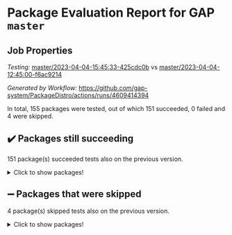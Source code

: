 # Package Evaluation Report for GAP `master`

## Job Properties

*Testing:* [master/2023-04-04-15:45:33-425cdc0b](https://github.com/gap-system/PackageDistro/blob/data/reports/master/2023-04-04-15:45:33-425cdc0b) vs [master/2023-04-04-12:45:00-f6ac9214](https://github.com/gap-system/PackageDistro/blob/data/reports/master/2023-04-04-12:45:00-f6ac9214)

*Generated by Workflow:* https://github.com/gap-system/PackageDistro/actions/runs/4609414394

In total, 155 packages were tested, out of which 151 succeeded, 0 failed and 4 were skipped.

## :heavy_check_mark: Packages still succeeding

151 package(s) succeeded tests also on the previous version.
<details><summary>Click to show packages!</summary>

- 4ti2interface 2023.02-04 [(success)](https://github.com/gap-system/PackageDistro/actions/runs/4609414394/jobs/8146829647)
- ace 5.6.2 [(success)](https://github.com/gap-system/PackageDistro/actions/runs/4609414394/jobs/8146829958)
- aclib 1.3.2 [(success)](https://github.com/gap-system/PackageDistro/actions/runs/4609414394/jobs/8146830164)
- agt 0.3.1 [(success)](https://github.com/gap-system/PackageDistro/actions/runs/4609414394/jobs/8146830358)
- alnuth 3.2.1 [(success)](https://github.com/gap-system/PackageDistro/actions/runs/4609414394/jobs/8146830540)
- anupq 3.3.0 [(success)](https://github.com/gap-system/PackageDistro/actions/runs/4609414394/jobs/8146830734)
- atlasrep 2.1.6 [(success)](https://github.com/gap-system/PackageDistro/actions/runs/4609414394/jobs/8146830930)
- autodoc 2022.10.20 [(success)](https://github.com/gap-system/PackageDistro/actions/runs/4609414394/jobs/8146831116)
- automata 1.15 [(success)](https://github.com/gap-system/PackageDistro/actions/runs/4609414394/jobs/8146831295)
- automgrp 1.3.2 [(success)](https://github.com/gap-system/PackageDistro/actions/runs/4609414394/jobs/8146831468)
- autpgrp 1.11 [(success)](https://github.com/gap-system/PackageDistro/actions/runs/4609414394/jobs/8146831634)
- cap 2023.04-01 [(success)](https://github.com/gap-system/PackageDistro/actions/runs/4609414394/jobs/8146831809)
- caratinterface 2.3.5 [(success)](https://github.com/gap-system/PackageDistro/actions/runs/4609414394/jobs/8146832077)
- cddinterface 2022.11.01 [(success)](https://github.com/gap-system/PackageDistro/actions/runs/4609414394/jobs/8146832232)
- circle 1.6.6 [(success)](https://github.com/gap-system/PackageDistro/actions/runs/4609414394/jobs/8146832449)
- classicpres 1.22 [(success)](https://github.com/gap-system/PackageDistro/actions/runs/4609414394/jobs/8146832644)
- cohomolo 1.6.11 [(success)](https://github.com/gap-system/PackageDistro/actions/runs/4609414394/jobs/8146832798)
- congruence 1.2.5 [(success)](https://github.com/gap-system/PackageDistro/actions/runs/4609414394/jobs/8146832983)
- corelg 1.56 [(success)](https://github.com/gap-system/PackageDistro/actions/runs/4609414394/jobs/8146833180)
- crime 1.6 [(success)](https://github.com/gap-system/PackageDistro/actions/runs/4609414394/jobs/8146833396)
- crisp 1.4.6 [(success)](https://github.com/gap-system/PackageDistro/actions/runs/4609414394/jobs/8146833587)
- crypting 0.10.4 [(success)](https://github.com/gap-system/PackageDistro/actions/runs/4609414394/jobs/8146833740)
- cryst 4.1.26 [(success)](https://github.com/gap-system/PackageDistro/actions/runs/4609414394/jobs/8146833900)
- crystcat 1.1.10 [(success)](https://github.com/gap-system/PackageDistro/actions/runs/4609414394/jobs/8146834072)
- ctbllib 1.3.5 [(success)](https://github.com/gap-system/PackageDistro/actions/runs/4609414394/jobs/8146834225)
- cubefree 1.19 [(success)](https://github.com/gap-system/PackageDistro/actions/runs/4609414394/jobs/8146834436)
- curlinterface 2.3.1 [(success)](https://github.com/gap-system/PackageDistro/actions/runs/4609414394/jobs/8146834597)
- cvec 2.8.1 [(success)](https://github.com/gap-system/PackageDistro/actions/runs/4609414394/jobs/8146834768)
- datastructures 0.3.0 [(success)](https://github.com/gap-system/PackageDistro/actions/runs/4609414394/jobs/8146834955)
- deepthought 1.0.6 [(success)](https://github.com/gap-system/PackageDistro/actions/runs/4609414394/jobs/8146835113)
- design 1.8 [(success)](https://github.com/gap-system/PackageDistro/actions/runs/4609414394/jobs/8146835334)
- difsets 2.3.1 [(success)](https://github.com/gap-system/PackageDistro/actions/runs/4609414394/jobs/8146835537)
- digraphs 1.6.1 [(success)](https://github.com/gap-system/PackageDistro/actions/runs/4609414394/jobs/8146835737)
- edim 1.3.7 [(success)](https://github.com/gap-system/PackageDistro/actions/runs/4609414394/jobs/8146835937)
- example 4.3.4 [(success)](https://github.com/gap-system/PackageDistro/actions/runs/4609414394/jobs/8146836162)
- examplesforhomalg 2023.02-04 [(success)](https://github.com/gap-system/PackageDistro/actions/runs/4609414394/jobs/8146836340)
- factint 1.6.3 [(success)](https://github.com/gap-system/PackageDistro/actions/runs/4609414394/jobs/8146836552)
- ferret 1.0.9 [(success)](https://github.com/gap-system/PackageDistro/actions/runs/4609414394/jobs/8146836758)
- fga 1.5.0 [(success)](https://github.com/gap-system/PackageDistro/actions/runs/4609414394/jobs/8146836958)
- fining 1.5.5 [(success)](https://github.com/gap-system/PackageDistro/actions/runs/4609414394/jobs/8146837126)
- float 1.0.3 [(success)](https://github.com/gap-system/PackageDistro/actions/runs/4609414394/jobs/8146837314)
- format 1.4.3 [(success)](https://github.com/gap-system/PackageDistro/actions/runs/4609414394/jobs/8146837558)
- forms 1.2.9 [(success)](https://github.com/gap-system/PackageDistro/actions/runs/4609414394/jobs/8146837793)
- fplsa 1.2.6 [(success)](https://github.com/gap-system/PackageDistro/actions/runs/4609414394/jobs/8146837963)
- fr 2.4.12 [(success)](https://github.com/gap-system/PackageDistro/actions/runs/4609414394/jobs/8146838153)
- francy 1.2.5 [(success)](https://github.com/gap-system/PackageDistro/actions/runs/4609414394/jobs/8146838321)
- fwtree 1.3 [(success)](https://github.com/gap-system/PackageDistro/actions/runs/4609414394/jobs/8146838453)
- gapdoc 1.6.6 [(success)](https://github.com/gap-system/PackageDistro/actions/runs/4609414394/jobs/8146838642)
- gauss 2023.02-04 [(success)](https://github.com/gap-system/PackageDistro/actions/runs/4609414394/jobs/8146838818)
- gaussforhomalg 2023.02-04 [(success)](https://github.com/gap-system/PackageDistro/actions/runs/4609414394/jobs/8146838996)
- gbnp 1.0.5 [(success)](https://github.com/gap-system/PackageDistro/actions/runs/4609414394/jobs/8146839160)
- generalizedmorphismsforcap 2023.03-01 [(success)](https://github.com/gap-system/PackageDistro/actions/runs/4609414394/jobs/8146839323)
- genss 1.6.8 [(success)](https://github.com/gap-system/PackageDistro/actions/runs/4609414394/jobs/8146839473)
- gradedmodules 2023.02-04 [(success)](https://github.com/gap-system/PackageDistro/actions/runs/4609414394/jobs/8146839619)
- gradedringforhomalg 2023.02-04 [(success)](https://github.com/gap-system/PackageDistro/actions/runs/4609414394/jobs/8146839792)
- grape 4.9.0 [(success)](https://github.com/gap-system/PackageDistro/actions/runs/4609414394/jobs/8146840012)
- groupoids 1.73 [(success)](https://github.com/gap-system/PackageDistro/actions/runs/4609414394/jobs/8146840180)
- grpconst 2.6.4 [(success)](https://github.com/gap-system/PackageDistro/actions/runs/4609414394/jobs/8146840310)
- guarana 0.96.3 [(success)](https://github.com/gap-system/PackageDistro/actions/runs/4609414394/jobs/8146840593)
- guava 3.18 [(success)](https://github.com/gap-system/PackageDistro/actions/runs/4609414394/jobs/8146840994)
- hap 1.54 [(success)](https://github.com/gap-system/PackageDistro/actions/runs/4609414394/jobs/8146841164)
- hapcryst 0.1.15 [(success)](https://github.com/gap-system/PackageDistro/actions/runs/4609414394/jobs/8146841333)
- hecke 1.5.3 [(success)](https://github.com/gap-system/PackageDistro/actions/runs/4609414394/jobs/8146841513)
- help 3.5 [(success)](https://github.com/gap-system/PackageDistro/actions/runs/4609414394/jobs/8146841676)
- homalg 2023.02-05 [(success)](https://github.com/gap-system/PackageDistro/actions/runs/4609414394/jobs/8146841877)
- homalgtocas 2023.02-04 [(success)](https://github.com/gap-system/PackageDistro/actions/runs/4609414394/jobs/8146842072)
- idrel 2.45 [(success)](https://github.com/gap-system/PackageDistro/actions/runs/4609414394/jobs/8146842265)
- images 1.3.1 [(success)](https://github.com/gap-system/PackageDistro/actions/runs/4609414394/jobs/8146842469)
- intpic 0.3.0 [(success)](https://github.com/gap-system/PackageDistro/actions/runs/4609414394/jobs/8146842667)
- io 4.8.1 [(success)](https://github.com/gap-system/PackageDistro/actions/runs/4609414394/jobs/8146842841)
- io_forhomalg 2023.02-04 [(success)](https://github.com/gap-system/PackageDistro/actions/runs/4609414394/jobs/8146843018)
- irredsol 1.4.4 [(success)](https://github.com/gap-system/PackageDistro/actions/runs/4609414394/jobs/8146843304)
- json 2.1.1 [(success)](https://github.com/gap-system/PackageDistro/actions/runs/4609414394/jobs/8146843493)
- jupyterkernel 1.5.0 [(success)](https://github.com/gap-system/PackageDistro/actions/runs/4609414394/jobs/8146843755)
- jupyterviz 1.5.6 [(success)](https://github.com/gap-system/PackageDistro/actions/runs/4609414394/jobs/8146844059)
- kan 1.35 [(success)](https://github.com/gap-system/PackageDistro/actions/runs/4609414394/jobs/8146844254)
- kbmag 1.5.11 [(success)](https://github.com/gap-system/PackageDistro/actions/runs/4609414394/jobs/8146844440)
- laguna 3.9.6 [(success)](https://github.com/gap-system/PackageDistro/actions/runs/4609414394/jobs/8146844626)
- liealgdb 2.2.1 [(success)](https://github.com/gap-system/PackageDistro/actions/runs/4609414394/jobs/8146844816)
- liepring 2.8 [(success)](https://github.com/gap-system/PackageDistro/actions/runs/4609414394/jobs/8146845045)
- liering 2.4.2 [(success)](https://github.com/gap-system/PackageDistro/actions/runs/4609414394/jobs/8146845228)
- linearalgebraforcap 2023.03-06 [(success)](https://github.com/gap-system/PackageDistro/actions/runs/4609414394/jobs/8146845407)
- localizeringforhomalg 2023.02-04 [(success)](https://github.com/gap-system/PackageDistro/actions/runs/4609414394/jobs/8146845772)
- loops 3.4.3 [(success)](https://github.com/gap-system/PackageDistro/actions/runs/4609414394/jobs/8146845936)
- lpres 1.0.3 [(success)](https://github.com/gap-system/PackageDistro/actions/runs/4609414394/jobs/8146846155)
- majoranaalgebras 1.5.1 [(success)](https://github.com/gap-system/PackageDistro/actions/runs/4609414394/jobs/8146846357)
- mapclass 1.4.6 [(success)](https://github.com/gap-system/PackageDistro/actions/runs/4609414394/jobs/8146846523)
- matgrp 0.70 [(success)](https://github.com/gap-system/PackageDistro/actions/runs/4609414394/jobs/8146846728)
- matricesforhomalg 2023.02-04 [(success)](https://github.com/gap-system/PackageDistro/actions/runs/4609414394/jobs/8146846918)
- modisom 2.5.4 [(success)](https://github.com/gap-system/PackageDistro/actions/runs/4609414394/jobs/8146847160)
- modulepresentationsforcap 2023.03-01 [(success)](https://github.com/gap-system/PackageDistro/actions/runs/4609414394/jobs/8146847383)
- modules 2023.02-04 [(success)](https://github.com/gap-system/PackageDistro/actions/runs/4609414394/jobs/8146847576)
- monoidalcategories 2023.03-04 [(success)](https://github.com/gap-system/PackageDistro/actions/runs/4609414394/jobs/8146847798)
- nconvex 2022.09-01 [(success)](https://github.com/gap-system/PackageDistro/actions/runs/4609414394/jobs/8146847991)
- nilmat 1.4.2 [(success)](https://github.com/gap-system/PackageDistro/actions/runs/4609414394/jobs/8146848174)
- nock 1.5 [(success)](https://github.com/gap-system/PackageDistro/actions/runs/4609414394/jobs/8146848391)
- normalizinterface 1.3.5 [(success)](https://github.com/gap-system/PackageDistro/actions/runs/4609414394/jobs/8146848604)
- nq 2.5.10 [(success)](https://github.com/gap-system/PackageDistro/actions/runs/4609414394/jobs/8146848803)
- numericalsgps 1.3.1 [(success)](https://github.com/gap-system/PackageDistro/actions/runs/4609414394/jobs/8146849010)
- openmath 11.5.3 [(success)](https://github.com/gap-system/PackageDistro/actions/runs/4609414394/jobs/8146849182)
- orb 4.9.0 [(success)](https://github.com/gap-system/PackageDistro/actions/runs/4609414394/jobs/8146849379)
- packagemanager 1.4.1 [(success)](https://github.com/gap-system/PackageDistro/actions/runs/4609414394/jobs/8146849629)
- patternclass 2.4.3 [(success)](https://github.com/gap-system/PackageDistro/actions/runs/4609414394/jobs/8146849799)
- permut 2.0.4 [(success)](https://github.com/gap-system/PackageDistro/actions/runs/4609414394/jobs/8146849943)
- polenta 1.3.10 [(success)](https://github.com/gap-system/PackageDistro/actions/runs/4609414394/jobs/8146850230)
- polymaking 0.8.6 [(success)](https://github.com/gap-system/PackageDistro/actions/runs/4609414394/jobs/8146850392)
- primgrp 3.4.4 [(success)](https://github.com/gap-system/PackageDistro/actions/runs/4609414394/jobs/8146850576)
- profiling 2.5.2 [(success)](https://github.com/gap-system/PackageDistro/actions/runs/4609414394/jobs/8146850802)
- qpa 1.34 [(success)](https://github.com/gap-system/PackageDistro/actions/runs/4609414394/jobs/8146851109)
- quagroup 1.8.3 [(success)](https://github.com/gap-system/PackageDistro/actions/runs/4609414394/jobs/8146851355)
- radiroot 2.9 [(success)](https://github.com/gap-system/PackageDistro/actions/runs/4609414394/jobs/8146851640)
- rcwa 4.7.1 [(success)](https://github.com/gap-system/PackageDistro/actions/runs/4609414394/jobs/8146851829)
- rds 1.8 [(success)](https://github.com/gap-system/PackageDistro/actions/runs/4609414394/jobs/8146852099)
- recog 1.4.2 [(success)](https://github.com/gap-system/PackageDistro/actions/runs/4609414394/jobs/8146854347)
- repndecomp 1.3.0 [(success)](https://github.com/gap-system/PackageDistro/actions/runs/4609414394/jobs/8146854518)
- repsn 3.1.1 [(success)](https://github.com/gap-system/PackageDistro/actions/runs/4609414394/jobs/8146854721)
- resclasses 4.7.3 [(success)](https://github.com/gap-system/PackageDistro/actions/runs/4609414394/jobs/8146854917)
- ringsforhomalg 2023.02-05 [(success)](https://github.com/gap-system/PackageDistro/actions/runs/4609414394/jobs/8146855108)
- sco 2023.02-04 [(success)](https://github.com/gap-system/PackageDistro/actions/runs/4609414394/jobs/8146855304)
- scscp 2.4.1 [(success)](https://github.com/gap-system/PackageDistro/actions/runs/4609414394/jobs/8146855462)
- semigroups 5.2.1 [(success)](https://github.com/gap-system/PackageDistro/actions/runs/4609414394/jobs/8146855674)
- sglppow 2.3 [(success)](https://github.com/gap-system/PackageDistro/actions/runs/4609414394/jobs/8146855828)
- sgpviz 0.999.5 [(success)](https://github.com/gap-system/PackageDistro/actions/runs/4609414394/jobs/8146856017)
- simpcomp 2.1.14 [(success)](https://github.com/gap-system/PackageDistro/actions/runs/4609414394/jobs/8146856200)
- singular 2023.02.09 [(success)](https://github.com/gap-system/PackageDistro/actions/runs/4609414394/jobs/8146856382)
- sl2reps 1.1 [(success)](https://github.com/gap-system/PackageDistro/actions/runs/4609414394/jobs/8146856581)
- sla 1.5.3 [(success)](https://github.com/gap-system/PackageDistro/actions/runs/4609414394/jobs/8146856860)
- smallgrp 1.5.2 [(success)](https://github.com/gap-system/PackageDistro/actions/runs/4609414394/jobs/8146857040)
- smallsemi 0.6.13 [(success)](https://github.com/gap-system/PackageDistro/actions/runs/4609414394/jobs/8146857237)
- sonata 2.9.6 [(success)](https://github.com/gap-system/PackageDistro/actions/runs/4609414394/jobs/8146857438)
- sophus 1.27 [(success)](https://github.com/gap-system/PackageDistro/actions/runs/4609414394/jobs/8146857646)
- spinsym 1.5.2 [(success)](https://github.com/gap-system/PackageDistro/actions/runs/4609414394/jobs/8146857889)
- standardff 0.9.4 [(success)](https://github.com/gap-system/PackageDistro/actions/runs/4609414394/jobs/8146858116)
- symbcompcc 1.3.2 [(success)](https://github.com/gap-system/PackageDistro/actions/runs/4609414394/jobs/8146858332)
- thelma 1.3 [(success)](https://github.com/gap-system/PackageDistro/actions/runs/4609414394/jobs/8146858552)
- tomlib 1.2.9 [(success)](https://github.com/gap-system/PackageDistro/actions/runs/4609414394/jobs/8146858802)
- toolsforhomalg 2023.03-01 [(success)](https://github.com/gap-system/PackageDistro/actions/runs/4609414394/jobs/8146859035)
- toric 1.9.5 [(success)](https://github.com/gap-system/PackageDistro/actions/runs/4609414394/jobs/8146859220)
- toricvarieties 2022.07.13 [(success)](https://github.com/gap-system/PackageDistro/actions/runs/4609414394/jobs/8146859483)
- transgrp 3.6.3 [(success)](https://github.com/gap-system/PackageDistro/actions/runs/4609414394/jobs/8146859745)
- ugaly 4.0.3 [(success)](https://github.com/gap-system/PackageDistro/actions/runs/4609414394/jobs/8146859960)
- unipot 1.5 [(success)](https://github.com/gap-system/PackageDistro/actions/runs/4609414394/jobs/8146860185)
- unitlib 4.2.0 [(success)](https://github.com/gap-system/PackageDistro/actions/runs/4609414394/jobs/8146860380)
- utils 0.82 [(success)](https://github.com/gap-system/PackageDistro/actions/runs/4609414394/jobs/8146860584)
- uuid 0.7 [(success)](https://github.com/gap-system/PackageDistro/actions/runs/4609414394/jobs/8146860836)
- walrus 0.9991 [(success)](https://github.com/gap-system/PackageDistro/actions/runs/4609414394/jobs/8146861019)
- wedderga 4.10.3 [(success)](https://github.com/gap-system/PackageDistro/actions/runs/4609414394/jobs/8146861243)
- xmod 2.91 [(success)](https://github.com/gap-system/PackageDistro/actions/runs/4609414394/jobs/8146861466)
- xmodalg 1.23 [(success)](https://github.com/gap-system/PackageDistro/actions/runs/4609414394/jobs/8146861665)
- yangbaxter 0.10.3 [(success)](https://github.com/gap-system/PackageDistro/actions/runs/4609414394/jobs/8146861926)
- zeromqinterface 0.14 [(success)](https://github.com/gap-system/PackageDistro/actions/runs/4609414394/jobs/8146862122)
</details>

## :heavy_minus_sign: Packages that were skipped

4 package(s) skipped tests also on the previous version.
<details><summary>Click to show packages!</summary>

- browse 1.8.21 [(skipped)](https://github.com/gap-system/PackageDistro/actions/runs/4609414394/jobs/8146510174)
- itc 1.5.1 [(skipped)](https://github.com/gap-system/PackageDistro/actions/runs/4609414394/jobs/8146510174)
- polycyclic 2.16 [(skipped)](https://github.com/gap-system/PackageDistro/actions/runs/4609414394/jobs/8146510174)
- xgap 4.31 [(skipped)](https://github.com/gap-system/PackageDistro/actions/runs/4609414394/jobs/8146510174)
</details>

